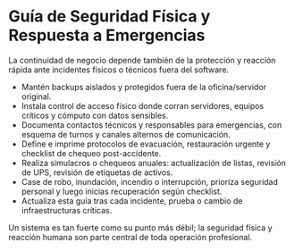 # Guía de Seguridad Física y Respuesta a Emergencias

La continuidad de negocio depende también de la protección y reacción rápida ante incidentes físicos o técnicos fuera del software.

- Mantén backups aislados y protegidos fuera de la oficina/servidor original.
- Instala control de acceso físico donde corran servidores, equipos críticos y cómputo con datos sensibles.
- Documenta contactos técnicos y responsables para emergencias, con esquema de turnos y canales alternos de comunicación.
- Define e imprime protocolos de evacuación, restauración urgente y checklist de chequeo post-accidente.
- Realiza simulacros o chequeos anuales: actualización de listas, revisión de UPS, revisión de etiquetas de activos.
- Case de robo, inundación, incendio o interrupción, prioriza seguridad personal y luego inicias recuperación según checklist.
- Actualiza esta guía tras cada incidente, prueba o cambio de infraestructuras críticas.

Un sistema es tan fuerte como su punto más débil; la seguridad física y reacción humana son parte central de toda operación profesional.

